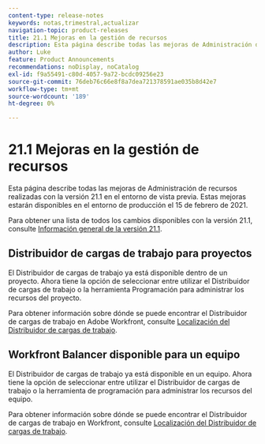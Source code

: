 ```yaml
---
content-type: release-notes
keywords: notas,trimestral,actualizar
navigation-topic: product-releases
title: 21.1 Mejoras en la gestión de recursos
description: Esta página describe todas las mejoras de Administración de recursos realizadas con la versión 21.1 en el entorno de vista previa. Estas mejoras estarán disponibles en el entorno de producción el 15 de febrero de 2021.
author: Luke
feature: Product Announcements
recommendations: noDisplay, noCatalog
exl-id: f9a55491-c80d-4057-9a72-bcdc09256e23
source-git-commit: 76deb76c66e8f8a7dea721378591ae035b8d42e7
workflow-type: tm+mt
source-wordcount: '189'
ht-degree: 0%

---
```


# 21.1 Mejoras en la gestión de recursos

Esta página describe todas las mejoras de Administración de recursos realizadas con la versión 21.1 en el entorno de vista previa. Estas mejoras estarán disponibles en el entorno de producción el 15 de febrero de 2021.

Para obtener una lista de todos los cambios disponibles con la versión 21.1, consulte [Información general de la versión 21.1](../../../product-announcements/product-releases/21.1-release-activity/21-1-release-overview.md).

## Distribuidor de cargas de trabajo para proyectos

El Distribuidor de cargas de trabajo ya está disponible dentro de un proyecto. Ahora tiene la opción de seleccionar entre utilizar el Distribuidor de cargas de trabajo o la herramienta Programación para administrar los recursos del proyecto.

Para obtener información sobre dónde se puede encontrar el Distribuidor de cargas de trabajo en Adobe Workfront, consulte [Localización del Distribuidor de cargas de trabajo](../../../resource-mgmt/workload-balancer/locate-workload-balancer.md).

## Workfront Balancer disponible para un equipo

El Distribuidor de cargas de trabajo ya está disponible en un equipo. Ahora tiene la opción de seleccionar entre utilizar el Distribuidor de cargas de trabajo o la herramienta de programación para administrar los recursos del equipo.

Para obtener información sobre dónde se puede encontrar el Distribuidor de cargas de trabajo en Workfront, consulte [Localización del Distribuidor de cargas de trabajo](../../../resource-mgmt/workload-balancer/locate-workload-balancer.md).

